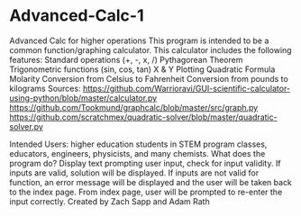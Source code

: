 # Advanced-Calc-1
Advanced Calc for higher operations
This program is intended to be a common function/graphing calculator. This calculator includes the following features:
Standard operations (+, -, x, /)
Pythagorean Theorem
Trigonometric functions (sin, cos, tan)
X & Y Plotting
Quadratic Formula
Molarity
Conversion from Celsius to Fahrenheit
Conversion from pounds to kilograms
Sources:
https://github.com/Warrioravi/GUI-scientific-calculator-using-python/blob/master/calculator.py
https://github.com/Tookmund/graphcalc/blob/master/src/graph.py
https://github.com/scratchmex/quadratic-solver/blob/master/quadratic-solver.py

Intended Users: higher education students in STEM program classes, educators, engineers, physicists, and many chemists. 
What does the program do? Display text prompting user input, check for input validity. If inputs are valid, solution will be displayed. If inputs are not valid for function, an error message will be displayed and the user will be taken back to the index page. From index page, user will be prompted to re-enter the input correctly.
Created by Zach Sapp and Adam Rath
